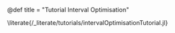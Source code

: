 @def title = "Tutorial Interval Optimisation"

\literate{/_literate/tutorials/intervalOptimisationTutorial.jl}
